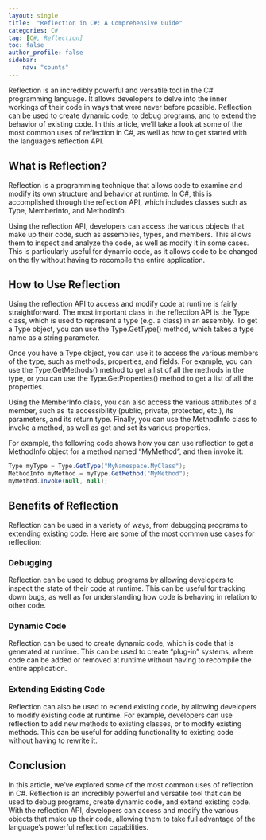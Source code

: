```yaml
---
layout: single
title:  "Reflection in C#: A Comprehensive Guide"
categories: C#
tag: [C#, Reflection]
toc: false
author_profile: false
sidebar:
    nav: "counts"
---
```


Reflection is an incredibly powerful and versatile tool in the C# programming language. It allows developers to delve into the inner workings of their code in ways that were never before possible. Reflection can be used to create dynamic code, to debug programs, and to extend the behavior of existing code. In this article, we’ll take a look at some of the most common uses of reflection in C#, as well as how to get started with the language’s reflection API. 

## What is Reflection? 

Reflection is a programming technique that allows code to examine and modify its own structure and behavior at runtime. In C#, this is accomplished through the reflection API, which includes classes such as Type, MemberInfo, and MethodInfo. 

Using the reflection API, developers can access the various objects that make up their code, such as assemblies, types, and members. This allows them to inspect and analyze the code, as well as modify it in some cases. This is particularly useful for dynamic code, as it allows code to be changed on the fly without having to recompile the entire application. 

## How to Use Reflection 

Using the reflection API to access and modify code at runtime is fairly straightforward. The most important class in the reflection API is the Type class, which is used to represent a type (e.g. a class) in an assembly. To get a Type object, you can use the Type.GetType() method, which takes a type name as a string parameter. 

Once you have a Type object, you can use it to access the various members of the type, such as methods, properties, and fields. For example, you can use the Type.GetMethods() method to get a list of all the methods in the type, or you can use the Type.GetProperties() method to get a list of all the properties. 

Using the MemberInfo class, you can also access the various attributes of a member, such as its accessibility (public, private, protected, etc.), its parameters, and its return type. Finally, you can use the MethodInfo class to invoke a method, as well as get and set its various properties. 

For example, the following code shows how you can use reflection to get a MethodInfo object for a method named “MyMethod”, and then invoke it:

```csharp
Type myType = Type.GetType("MyNamespace.MyClass");
MethodInfo myMethod = myType.GetMethod("MyMethod");
myMethod.Invoke(null, null);
```

## Benefits of Reflection

Reflection can be used in a variety of ways, from debugging programs to extending existing code. Here are some of the most common use cases for reflection: 

### Debugging 

Reflection can be used to debug programs by allowing developers to inspect the state of their code at runtime. This can be useful for tracking down bugs, as well as for understanding how code is behaving in relation to other code. 

### Dynamic Code 

Reflection can be used to create dynamic code, which is code that is generated at runtime. This can be used to create “plug-in” systems, where code can be added or removed at runtime without having to recompile the entire application. 

### Extending Existing Code 

Reflection can also be used to extend existing code, by allowing developers to modify existing code at runtime. For example, developers can use reflection to add new methods to existing classes, or to modify existing methods. This can be useful for adding functionality to existing code without having to rewrite it. 

## Conclusion 

In this article, we’ve explored some of the most common uses of reflection in C#. Reflection is an incredibly powerful and versatile tool that can be used to debug programs, create dynamic code, and extend existing code. With the reflection API, developers can access and modify the various objects that make up their code, allowing them to take full advantage of the language’s powerful reflection capabilities.
